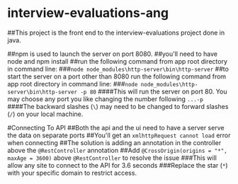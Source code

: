 # interview-evaluations-ang

##This project is the front end to the interview-evaluations project done in java.

##npm is used to launch the server on port 8080.
##you'll need to have node and npm install
##run the following command from app root directory in command line:
###`node node_modules\http-server\bin\http-server`
##to start the server on a port other than 8080 run the following command from app root directory in command line:
###`node node_modules\http-server\bin\http-server -p 80`
####This will run the server on port 80. You may choose any port you like changing the number following `...-p `
####The backward slashes (`\`) may need to be changed to forward slashes (`/`) on your local machine.

#Connecting To API
##Both the api and the ui need to have a server serve the data on separate ports
##You'll get an `xmlhttpRequest cannot load` error when connecting
##The solution is adding an annotation in the controller above the `@RestController` annotation
##Add `@CrossOrigin(origins = "*", maxAge = 3600)` above `@RestController` to resolve the issue
###This will allow any site to connect to the API for 3.6 seconds
###Replace the star (`*`) with your specific domain to restrict access.
